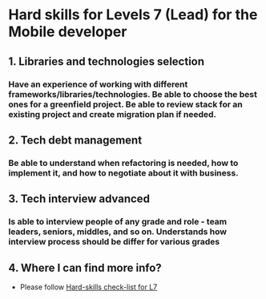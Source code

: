 # Hard skills for Levels 7 (Lead) for the Mobile developer

## 1. Libraries and technologies selection
### Have an experience of working with different frameworks/libraries/technologies. Be able to choose the best ones for a greenfield project. Be able to review stack for an existing project and create migration plan if needed.

## 2. Tech debt management
### Be able to understand when refactoring is needed, how to implement it, and how to negotiate about it with business. 

## 3. Tech interview advanced
### Is able to interview people of any grade and role - team leaders, seniors, middles, and so on. Understands how interview process should be differ for various grades

## 4. Where I can find more info?
- Please follow [Hard-skills check-list for L7](https://docs.google.com/spreadsheets/d/1PKy3hWqiKJ66MxrWhCk9xprJgO_-g2xnjnB0SvUuosY/edit#gid=18873207079)
